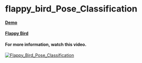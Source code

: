 # flappy_bird_Pose_Classification
#### [Demo](https://ghassen1302.github.io/PoseNet_games/Flappy%20Bird/Flappy%20Bird%20+%20Pose%20Classification/)
#### [Flappy Bird](https://github.com/CodingTrain/Flappy-Bird-Clone)
#### For more information, watch this video.
[![Flappy_Bird_Pose_Classification](http://img.youtube.com/vi/Hli756nRNo0/0.jpg)](https://www.youtube.com/watch?v=Hli756nRNo0 "Flappy Bird - Pose Classification")
